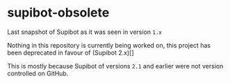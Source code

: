 # supibot-obsolete
Last snapshot of Supibot as it was seen in version `1.x`

Nothing in this repository is currently being worked on, this project has been deprecated in favour of (Supibot 2.x)[]

This is mostly because Supibot of versions `2.1` and earlier were not version controlled on GitHub.
